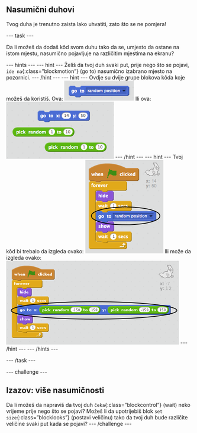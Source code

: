 ## Nasumični duhovi

Tvog duha je trenutno zaista lako uhvatiti, zato što se ne pomjera!

\--- task \---

Da li možeš da dodaš kôd svom duhu tako da se, umjesto da ostane na istom mjestu, nasumično pojavljuje na različitim mjestima na ekranu?

\--- hints \--- \--- hint \--- Želiš da tvoj duh svaki put, prije nego što se pojavi, `ide na`{:class=”blockmotion”} (go to) nasumično izabrano mjesto na pozornici. \--- /hint \--- \--- hint \--- Ovdje su dvije grupe blokova kôda koje možeš da koristiš. Ova: ![screenshot](images/ghost-random-blocks-1.png) Ili ova: ![screenshot](images/ghost-random-blocks-2.png) \--- /hint \--- \--- hint \--- Tvoj kôd bi trebalo da izgleda ovako: ![screenshot](images/ghost-random-code-1.png) Ili može da izgleda ovako: ![screenshot](images/ghost-random-code-2.png) \--- /hint \--- \--- /hints \---

\--- /task \---

\--- challenge \---

## Izazov: više nasumičnosti

Da li možeš da napraviš da tvoj duh `čeka`{:class=”blockcontrol”} (wait) neko vrijeme prije nego što se pojavi? Možeš li da upotrijebiš blok `set size`{:class=”blocklooks”} (postavi veličinu) tako da tvoj duh bude različite veličine svaki put kada se pojavi? \--- /challenge \---